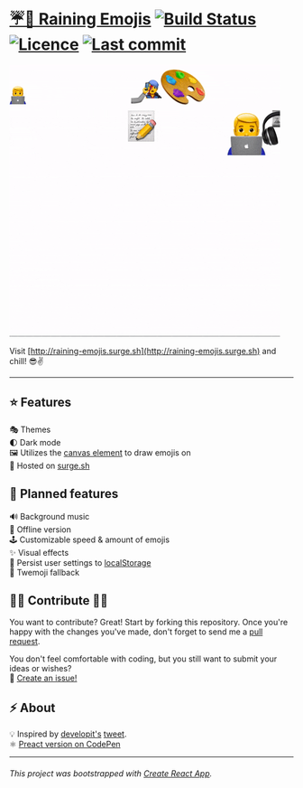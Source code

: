 # [☔️🌈 Raining Emojis](http://raining-emojis.surge.sh) [![Build Status](https://travis-ci.org/dschu-lab/raining-emojis.surge.sh.svg?branch=master)](https://travis-ci.org/dschu-lab/raining-emojis.surge.sh) [![Licence](https://img.shields.io/github/license/dschu-lab/raining-emojis.surge.sh.svg)](https://github.com/dschu-lab/raining-emojis.surge.sh/blob/master/LICENCE) [![Last commit](https://img.shields.io/github/last-commit/dschu-lab/raining-emojis.surge.sh.svg)](https://github.com/dschu-lab/raining-emojis.surge.sh/commits/master)

![Raining Emojis Gif](/docs/raining-emojis.gif)

Visit [http://raining-emojis.surge.sh](http://raining-emojis.surge.sh) and chill! 😎✌️

---

## ⭐️ Features

🎭 Themes  
🌓 Dark mode  
🖼 Utilizes the [canvas element](https://developer.mozilla.org/de/docs/Web/HTML/Element/canvas) to draw emojis on  
🚀 Hosted on [surge.sh](https://surge.sh)

## 📆 Planned features

🔊 Background music  
🔌 Offline version  
🕹 Customizable speed & amount of emojis  
✨ Visual effects  
💾 Persist user settings to [localStorage](https://developer.mozilla.org/de/docs/Web/API/Window/localStorage)  
💖 Twemoji fallback

## 👨‍💻 Contribute 👩‍💻

You want to contribute? Great! Start by forking this repository. Once you're happy with the changes you've made, don't forget to send me a [pull request](https://github.com/dschu-lab/raining-emojis.surge.sh/compare).

You don't feel comfortable with coding, but you still want to submit your ideas or wishes?  
📣 [Create an issue!](https://github.com/dschu-lab/raining-emojis.surge.sh/issues/new)

## ⚡️ About

💡 Inspired by [developit's](https://github.com/developit) [tweet](https://twitter.com/_developit/status/1096458835236139008).  
⚛️ [Preact version on CodePen](https://codepen.io/developit/full/omardj)

---

###### This project was bootstrapped with [Create React App](https://github.com/facebook/create-react-app).
